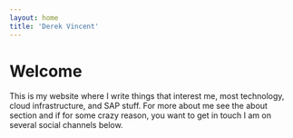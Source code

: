 ```yaml
---
layout: home
title: 'Derek Vincent'
---
```


# Welcome

This is my website where I write things that interest me, most technology, cloud infrastructure, and SAP stuff. For more about me see the about section and if for some crazy reason, you want to get in touch I am on several social channels below. 
